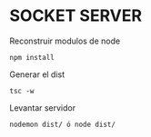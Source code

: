 # SOCKET SERVER


Reconstruir modulos de node 

```
npm install
```


Generar el dist
```
tsc -w
```

Levantar servidor
```
nodemon dist/ ó node dist/
```
